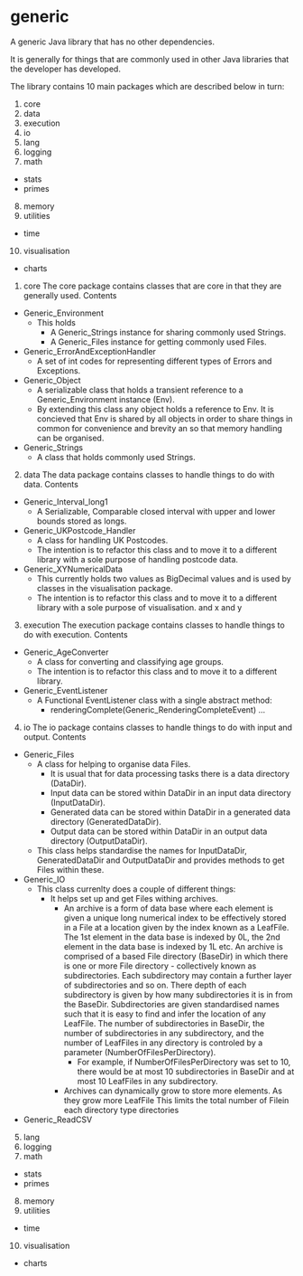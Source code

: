 # generic

A generic Java library that has no other dependencies.

It is generally for things that are commonly used in other Java libraries that the developer has developed.

The library contains 10 main packages which are described below in turn:
1. core
2. data
3. execution
4. io
5. lang
6. logging
7. math
  - stats
  - primes
8. memory
9. utilities
  - time
10. visualisation
  - charts

1. core
The core package contains classes that are core in that they are generally used.
Contents
  - Generic_Environment
    - This holds
      - A Generic_Strings instance for sharing commonly used Strings.
      - A Generic_Files instance for getting commonly used Files.
  - Generic_ErrorAndExceptionHandler
    - A set of int codes for representing different types of Errors and Exceptions. 
  - Generic_Object
    - A serializable class that holds a transient reference to a Generic_Environment instance (Env).
    - By extending this class any object holds a reference to Env. It is concieved that Env is shared by all objects in order to share things in common for convenience and brevity an so that memory handling can be organised. 
  - Generic_Strings
    - A class that holds commonly used Strings.
    
2. data
The data package contains classes to handle things to do with data.
Contents
  - Generic_Interval_long1
    - A Serializable, Comparable closed interval with upper and lower bounds stored as longs.
  - Generic_UKPostcode_Handler
    - A class for handling UK Postcodes.
    - The intention is to refactor this class and to move it to a different library with a sole purpose of handling postcode data.
  - Generic_XYNumericalData
    - This currently holds two values as BigDecimal values and is used by classes in the visualisation package.
    - The intention is to refactor this class and to move it to a different library with a sole purpose of visualisation.
    and x and y
3. execution
The execution package contains classes to handle things to do with execution.
Contents
  - Generic_AgeConverter
    - A class for converting and classifying age groups.
    - The intention is to refactor this class and to move it to a different library.
  - Generic_EventListener
    - A Functional EventListener class with a single abstract method:
      - renderingComplete(Generic_RenderingCompleteEvent)
...
4. io
The io package contains classes to handle things to do with input and output.
Contents
  - Generic_Files
    - A class for helping to organise data Files.
      - It is usual that for data processing tasks there is a data directory (DataDir).
      - Input data can be stored within DataDir in an input data directory (InputDataDir).
      - Generated data can be stored within DataDir in a generated data directory (GeneratedDataDir).
      - Output data can be stored within DataDir in an output data directory (OutputDataDir).
    - This class helps standardise the names for InputDataDir, GeneratedDataDir and OutputDataDir and provides methods to get Files within these.
  - Generic_IO
    - This class currenlty does a couple of different things:
      - It helps set up and get Files withing archives.
        - An archive is a form of data base where each element is given a unique long numerical index to be effectively stored in a File at a location given by the index known as a LeafFile. The 1st element in the data base is indexed by 0L, the 2nd element in the data base is indexed by 1L etc. An archive is comprised of a based File directory (BaseDir) in which there is one or more File directory - collectively known as subdirectories. Each subdirectory may contain a further layer of subdirectories and so on. There depth of each subdirectory is given by how many subdirectories it is in from the BaseDir. Subdirectories are given standardised names such that it is easy to find and infer the location of any LeafFile. The number of subdirectories in BaseDir, the number of subdirectories in any subdirectory, and the number of LeafFiles in any directory is controled by a parameter (NumberOfFilesPerDirectory).
          - For example, if NumberOfFilesPerDirectory was set to 10, there would be at most 10 subdirectories in BaseDir and at most 10 LeafFiles in any subdirectory.
        - Archives can dynamically grow to store more elements. As they grow more LeafFile This limits the total number of Filein each directory type directories
  - Generic_ReadCSV

5. lang
6. logging
7. math
  - stats
  - primes
8. memory
9. utilities
  - time
10. visualisation
  - charts
